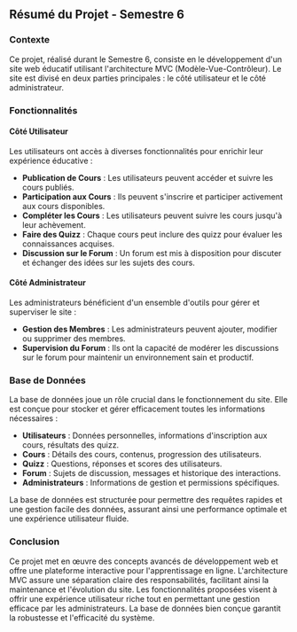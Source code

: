 ## Résumé du Projet - Semestre 6

### Contexte
Ce projet, réalisé durant le Semestre 6, consiste en le développement d'un site web éducatif utilisant l'architecture MVC (Modèle-Vue-Contrôleur). Le site est divisé en deux parties principales : le côté utilisateur et le côté administrateur.

### Fonctionnalités

#### Côté Utilisateur
Les utilisateurs ont accès à diverses fonctionnalités pour enrichir leur expérience éducative :
- **Publication de Cours** : Les utilisateurs peuvent accéder et suivre les cours publiés.
- **Participation aux Cours** : Ils peuvent s'inscrire et participer activement aux cours disponibles.
- **Compléter les Cours** : Les utilisateurs peuvent suivre les cours jusqu'à leur achèvement.
- **Faire des Quizz** : Chaque cours peut inclure des quizz pour évaluer les connaissances acquises.
- **Discussion sur le Forum** : Un forum est mis à disposition pour discuter et échanger des idées sur les sujets des cours.

#### Côté Administrateur
Les administrateurs bénéficient d'un ensemble d'outils pour gérer et superviser le site :
- **Gestion des Membres** : Les administrateurs peuvent ajouter, modifier ou supprimer des membres.
- **Supervision du Forum** : Ils ont la capacité de modérer les discussions sur le forum pour maintenir un environnement sain et productif.

### Base de Données
La base de données joue un rôle crucial dans le fonctionnement du site. Elle est conçue pour stocker et gérer efficacement toutes les informations nécessaires :
- **Utilisateurs** : Données personnelles, informations d'inscription aux cours, résultats des quizz.
- **Cours** : Détails des cours, contenus, progression des utilisateurs.
- **Quizz** : Questions, réponses et scores des utilisateurs.
- **Forum** : Sujets de discussion, messages et historique des interactions.
- **Administrateurs** : Informations de gestion et permissions spécifiques.

La base de données est structurée pour permettre des requêtes rapides et une gestion facile des données, assurant ainsi une performance optimale et une expérience utilisateur fluide.

### Conclusion
Ce projet met en œuvre des concepts avancés de développement web et offre une plateforme interactive pour l'apprentissage en ligne. L'architecture MVC assure une séparation claire des responsabilités, facilitant ainsi la maintenance et l'évolution du site. Les fonctionnalités proposées visent à offrir une expérience utilisateur riche tout en permettant une gestion efficace par les administrateurs. La base de données bien conçue garantit la robustesse et l'efficacité du système.
